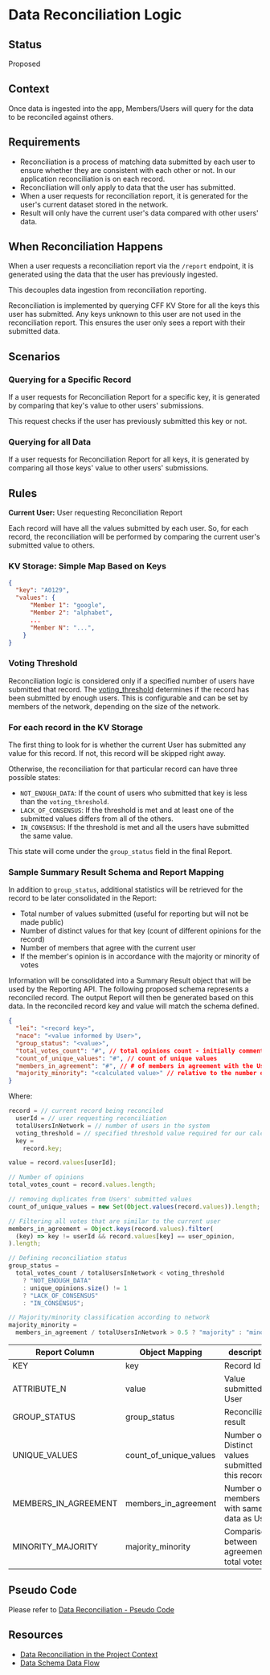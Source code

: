 # Data Reconciliation Logic

## Status

Proposed

## Context

Once data is ingested into the app, Members/Users will query for the data to be reconciled against others.

## Requirements

- Reconciliation is a process of matching data submitted by each user to ensure whether they are consistent with each other or not. In our application reconciliation is on each record.
- Reconciliation will only apply to data that the user has submitted.
- When a user requests for reconciliation report, it is generated for the user's current dataset stored in the network.
- Result will only have the current user's data compared with other users' data.

## When Reconciliation Happens

When a user requests a reconciliation report via the `/report` endpoint, it is generated using the data that the user has previously ingested.

This decouples data ingestion from reconciliation reporting.

Reconciliation is implemented by querying CFF KV Store for all the keys this user has submitted. Any keys unknown to this user are not used in the reconciliation report. This ensures the user only sees a report with their submitted data.

## Scenarios

### Querying for a Specific Record

If a user requests for Reconciliation Report for a specific key, it is generated by comparing that key's value to other users' submissions.

This request checks if the user has previously submitted this key or not.

### Querying for all Data

If a user requests for Reconciliation Report for all keys, it is generated by comparing all those keys' value to other users' submissions.

## Rules

**Current User:** User requesting Reconciliation Report

Each record will have all the values submitted by each user. So, for each record, the reconciliation will be performed by comparing the current user's submitted value to others.

### KV Storage: Simple Map Based on Keys

```json
{
  "key": "A0129",
  "values": {
      "Member 1": "google",
      "Member 2": "alphabet",
      ...
      "Member N": "...",
    }
}
```

### Voting Threshold

Reconciliation logic is considered only if a specified number of users have submitted that record. The [voting_threshold](https://github.com/microsoft/ccf-app-samples/blob/main/data-reconciliation-app/src/utils/constants.ts) determines if the record has been submitted by enough users. This is configurable and can be set by members of the network, depending on the size of the network.

### For each record in the KV Storage

The first thing to look for is whether the current User has submitted any value for this record. If not, this record will be skipped right away.

Otherwise, the reconciliation for that particular record can have three possible states:

- `NOT_ENOUGH_DATA`: If the count of users who submitted that key is less than the `voting_threshold`.
- `LACK_OF_CONSENSUS`: If the threshold is met and at least one of the submitted values differs from all of the others.
- `IN_CONSENSUS`: If the threshold is met and all the users have submitted the same value.

This state will come under the `group_status` field in the final Report.

### Sample Summary Result Schema and Report Mapping

In addition to `group_status`, additional statistics will be retrieved for the record to be later consolidated in the Report:

- Total number of values submitted (useful for reporting but will not be made public)
- Number of distinct values for that key (count of different opinions for the record)
- Number of members that agree with the current user
- If the member's opinion is in accordance with the majority or minority of votes

Information will be consolidated into a Summary Result object that will be used by the Reporting API.
The following proposed schema represents a reconciled record. The output Report will then be generated based on this data. In the reconciled record key and value will match the schema defined.

```json
{
  "lei": "<record key>",
  "nace": "<value informed by User>",
  "group_status": "<value>",
  "total_votes_count": "#", // total opinions count - initially commented (DEMO CHANGE)
  "count_of_unique_values": "#", // count of unique values
  "members_in_agreement": "#", // # of members in agreement with the User value
  "majority_minority": "<calculated value>" // relative to the number of active members in the network
}
```

Where:

```typescript
record = // current record being reconciled
  userId = // user requesting reconciliation
  totalUsersInNetwork = // number of users in the system
  voting_threshold = // specified threshold value required for our calculations
  key =
    record.key;

value = record.values[userId];

// Number of opinions
total_votes_count = record.values.length;

// removing duplicates from Users' submitted values
count_of_unique_values = new Set(Object.values(record.values)).length;

// Filtering all votes that are similar to the current user
members_in_agreement = Object.keys(record.values).filter(
  (key) => key != userId && record.values[key] == user_opinion,
).length;

// Defining reconciliation status
group_status =
  total_votes_count / totalUsersInNetwork < voting_threshold
    ? "NOT_ENOUGH_DATA"
    : unique_opinions.size() != 1
    ? "LACK_OF_CONSENSUS"
    : "IN_CONSENSUS";

// Majority/minority classification according to network
majority_minority =
  members_in_agreement / totalUsersInNetwork > 0.5 ? "majority" : "minority";
```

| Report Column        | Object Mapping         | description                                         |
| -------------------- | ---------------------- | --------------------------------------------------- |
| KEY                  | key                    | Record Id                                           |
| ATTRIBUTE_N          | value                  | Value submitted by User                             |
| GROUP_STATUS         | group_status           | Reconciliation result                               |
| UNIQUE_VALUES        | count_of_unique_values | Number of Distinct values submitted for this record |
| MEMBERS_IN_AGREEMENT | members_in_agreement   | Number of members with same data as User            |
| MINORITY_MAJORITY    | majority_minority      | Comparison between agreement total votes            |

## Pseudo Code

Please refer to [Data Reconciliation - Pseudo Code](https://github.com/microsoft/ccf-app-samples/blob/main/data-reconciliation-app/docs/data-reconciliation.md#pseudo-code)

## Resources

- [Data Reconciliation in the Project Context](https://github.com/microsoft/ccf-app-samples/blob/main/data-reconciliation-app/docs/data-reconciliation.md)
- [Data Schema Data Flow](https://github.com/microsoft/ccf-app-samples/blob/main/data-reconciliation-app/docs/data-schema-data-flow.md)
